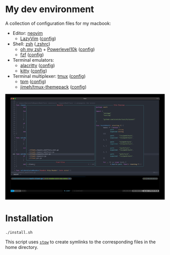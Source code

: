 # My dev environment

A collection of configuration files for my macbook:

- Editor: [neovim](https://neovim.io/)
  - [LazyVim](https://github.com/LazyVim/LazyVim) ([config](dotfiles/.config/nvim))
- Shell: [zsh](https://en.wikipedia.org/wiki/Z_shell) ([.zshrc](dotfiles/.zshrc))
  - [oh my zsh](https://ohmyz.sh/) + [Powerlevel10k](https://github.com/romkatv/powerlevel10k) ([config](dotfiles/.p10k.zsh))
  - [fzf](https://github.com/junegunn/fzf) ([config](dotfiles/.fzf.zsh))
- Terminal emulators:
  - [alacritty](https://alacritty.org/) ([config](dotfiles/.config/alacritty/))
  - [kitty](https://sw.kovidgoyal.net/kitty/) ([config](dotfiles/.config/kitty/))
- Terminal multiplexer: [tmux](https://en.wikipedia.org/wiki/Tmux) ([config](dotfiles/.tmux.conf))
  - [tpm](https://github.com/tmux-plugins/tpm) ([config](dotfiles/.tmux/plugins/))
  - [jimeh/tmux-themepack](https://github.com/jimeh/tmux-themepack) ([config](dotfiles/.tmux/plugins/))

![screenshot](assets/dev-environment.png)

# Installation

```shell-session
./install.sh
```

This script uses [`stow`](https://www.gnu.org/software/stow/) to create
symlinks to the corresponding files in the home directory.

